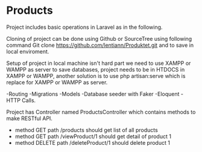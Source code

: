 # Products
Project includes basic operations in Laravel as in the following.

Cloning of project can be done using Github or SourceTree using following command
Git clone https://github.com/lentiann/Produktet.git and to save in local enviroment.

Setup of project in local machine isn't hard part we need to use XAMPP or WAMPP as server to save databases, project needs to be in HTDOCS in XAMPP or WAMPP, another solution is to use php artisan:serve which is replace for XAMPP or WAMPP as server.

-Routing
-Migrations
-Models
-Database seeder with Faker
-Eloquent
-HTTP Calls.

Project has Controller named ProductsController which contains methods to make RESTful API.

- method GET path /products should get list of all products
- method GET path /viewProduct/1 should get detail of product 1
- method DELETE path /deleteProduct/1 should delete product 1
